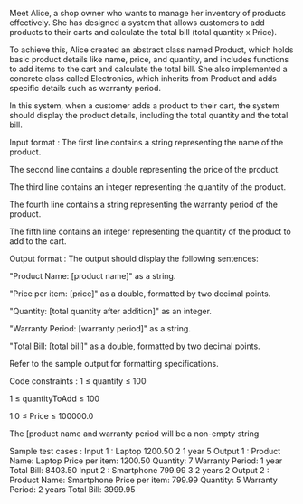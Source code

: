 Meet Alice, a shop owner who wants to manage her inventory of products effectively. She has designed a system that allows customers to add products to their carts and calculate the total bill (total quantity x Price).



To achieve this, Alice created an abstract class named Product, which holds basic product details like name, price, and quantity, and includes functions to add items to the cart and calculate the total bill. She also implemented a concrete class called Electronics, which inherits from Product and adds specific details such as warranty period.



In this system, when a customer adds a product to their cart, the system should display the product details, including the total quantity and the total bill.

Input format :
The first line contains a string representing the name of the product.

The second line contains a double representing the price of the product.

The third line contains an integer representing the quantity of the product.

The fourth line contains a string representing the warranty period of the product.

The fifth line contains an integer representing the quantity of the product to add to the cart.

Output format :
The output should display the following sentences:

"Product Name: [product name]" as a string.

"Price per item: [price]" as a double, formatted by two decimal points.

"Quantity: [total quantity after addition]" as an integer.

"Warranty Period: [warranty period]" as a string.

"Total Bill: [total bill]" as a double, formatted by two decimal points.



Refer to the sample output for formatting specifications.

Code constraints :
1 ≤ quantity ≤ 100

1 ≤ quantityToAdd ≤ 100

1.0 ≤ Price ≤ 100000.0

The [product name and warranty period will be a non-empty string

Sample test cases :
Input 1 :
Laptop
1200.50
2
1 year
5
Output 1 :
Product Name: Laptop
Price per item: 1200.50
Quantity: 7
Warranty Period: 1 year
Total Bill: 8403.50
Input 2 :
Smartphone
799.99
3
2 years
2
Output 2 :
Product Name: Smartphone
Price per item: 799.99
Quantity: 5
Warranty Period: 2 years
Total Bill: 3999.95
